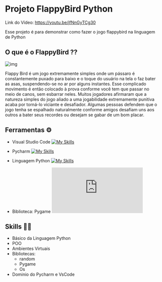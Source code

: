 
# Projeto FlappyBird Python 

Link do Vídeo: https://youtu.be/jfNnGyTCg30

Esse projeto é para demonstrar como fazer o jogo flappybird na linguagem de Python

## O que é o FlappyBird ??
![img](https://s2-techtudo.glbimg.com/7IWNxPUe3ZavTl0vMfqcjDxvUqo=/0x0:695x463/984x0/smart/filters:strip_icc()/s.glbimg.com/po/tt2/f/original/2014/02/07/flappy-bird-ios.jpg)

Flappy Bird é um jogo extremamente simples onde um pássaro é constantemente puxado para baixo e o toque do usuário na tela o faz bater as asas, suspendendo-se no ar por alguns instantes. Esse complicado movimento é então colocado à prova conforme você tem que passar no meio de canos, sem esbarrar neles.
Muitos jogadores afirmaram que a natureza simples do jogo aliado a uma jogabilidade extremamente punitiva acaba por torná-lo viciante e desafiador. Algumas pessoas defendem que o jogo tenha se espalhado naturalmente conforme amigos desafiam uns aos outros a bater seus recordes ou desejam se gabar de um bom placar.

## Ferramentas ⚙️

- Visual Studio Code [![My Skills](https://skillicons.dev/icons?i=visualstudio)](https://skillicons.dev)

- Pycharm [![My Skills](https://skillicons.dev/icons?i=pycharm)](https://skillicons.dev)

- Linguagem Python [![My Skills](https://skillicons.dev/icons?i=python)](https://skillicons.dev)

- Biblioteca: Pygame [![My Skills](https://wiki.batocera.org/lib/exe/fetch.php?w=350&tok=b21954&media=https%3A%2F%2Fraw.githubusercontent.com%2Ffabricecaruso%2Fes-theme-carbon%2Fmaster%2Fart%2Fconsoles%2Fpygame.png)](https://skillicons.dev)

## Skills 🤹‍♀️

- Básico da Linguagem Python
- POO
- Ambientes Virtuais 
- Bibliotecas:
    - random 
    - Pygame 
    - Os
- Dominio do Pycharm e VsCode
